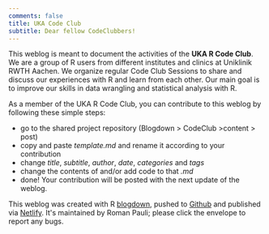 ```yaml
---
comments: false
title: UKA Code Club
subtitle: Dear fellow CodeClubbers!
---
```


This weblog is meant to document the activities of the **UKA R Code Club**. We are a group of R users from different institutes and clinics at Uniklinik RWTH Aachen. We organize regular Code Club Sessions to share and discuss our experiences with R and learn from each other. Our main goal is to improve our skills in data wrangling and statistical analysis with R.

As a member of the UKA R Code Club, you can contribute to this weblog by following these simple steps:

  - go to the shared project repository (Blogdown > CodeClub >content > post) 
  - copy and paste *template.md* and rename it according to your contribution
  - change *title*, *subtitle*, *author*, *date*, *categories* and *tags*
  - change the contents of and/or add code to that *.md*
  - done! Your contribution will be posted with the next update of the weblog.
  
This weblog was created with R [blogdown](https://pkgs.rstudio.com/blogdown/), pushed to [Github](https://github.com/paulirom/CodeClub) and published via [Netlify](https://www.netlify.com/). It's maintained by Roman Pauli; please click the envelope to report any bugs.